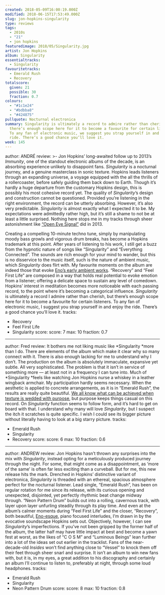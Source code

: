 ```yaml
---
created: 2018-05-09T16:00:19.000Z
modified: 2018-06-15T17:53:49.000Z
slug: jon-hopkins-singularity
type: reviews
tags:
  - 2010s
  - "21"
  - jon hopkins
featuredimage: 2018/05/Singularity.jpg
artist: Jon Hopkins
album: Singularity
essentialtracks:
  - Singularity
favouritetracks:
  - Emerald Rush
  - Recovery
totalscore:
  given: 21
  possible: 30
  fraction: 0.7
colours:
  - "#1c1e24"
  - "#bdbba8"
  - "#424875"
pullquote: Nocturnal electronica
summary: Singularity is ultimately a record to admire rather than cherish, but
  there’s enough scope here for it to become a favourite for certain listeners.
  To any fan of electronic music, we suggest you strap yourself in and enjoy the
  ride. There’s a good chance you’ll love it.
week: 145
---
```

author: ANDRÉ
review: >-
  Jon Hopkins’ long-awaited follow up to 2013’s *Immunity*, one of the standout
  electronic albums of the decade, is an absorbing experience unlikely to
  disappoint fans. *Singularity* is a nocturnal journey, and a genuine
  masterclass in sonic texture. Hopkins leads listeners through an expanding
  universe, a voyage equipped with the all the thrills of a rollercoaster,
  before safely guiding them back down to Earth. Though it’s hardly a huge
  departure from the customary Hopkins design, this is possibly his most
  cohesive record yet. The quality of *Singularity*’s design and construction
  cannot be questioned. Provided you’re listening in the right environment, the
  record can be utterly absorbing. However, it’s also very predictable.
  *Singularity* is almost exactly what I expected it to be. My expectations were
  admittedly rather high, but it’s still a shame to not be at least a little
  surprised. Nothing here stops me in my tracks through sheer astonishment like
  [“Open Eye Signal”](<https://www.youtube.com/watch?v=Q04ILDXe3QE>) did in
  2013.

  Creating a compelling 10-minute techno tune, simply by manipulating moody bass growls and vigorous drum breaks, has become a Hopkins trademark at this point. After years of listening to his work, I still get a buzz from the hypnotic nature of songs like “Singularity” and “Everything Connected”. The sounds are rich enough for your mind to wander, but this is no disservice to the music itself, such is the nature of ambient music, which *Singularity* does flirt with. My favourite moments on the album are indeed those that evoke [Eno’s early ambient works](<https://audioxide.com/reviews/brian-eno-ambient-1-music-for-airports/>). “Recovery” and “Feel First Life” are composed in a way that holds real potential to evoke emotion from a listener; offering a delicate space to sustain any level of comedown. Hopkins’ interest in meditation becomes more noticeable with each passing record, to the point where it’s becoming a categorical influence. *Singularity* is ultimately a record I admire rather than cherish, but there’s enough scope here for it to become a favourite for certain listeners. To any fan of electronic music, I suggest you strap yourself in and enjoy the ride. There’s a good chance you’ll love it.
tracks:
  - Recovery
  - ­­Feel First Life
  - ­­Singularity
score:
  score: 7
  max: 10
  fraction: 0.7
---
author: Fred
review: It bothers me not liking music like *Singularity *more than I do. There
  are elements of the album which make it clear why so many connect with it.
  There is also enough lacking for me to understand why I don’t. The production
  on the album is absolutely immaculate, expansive yet subtle. All very
  sophisticated. The problem is that it isn’t in service of something more — at
  least not in a frequency I can tune into. Much of *Singularity *feels like
  watching Jon Hopkins nurse a whiskey in a leather wingback armchair. My
  participation hardly seems necessary. When the aesthetic is applied to
  concrete arrangements, as it is in “Emerald Rush”, the results are really
  quite beautiful. [We all know what can be achieved when texture is wedded with
  purpose](<https://audioxide.com/reviews/boards-of-canada-music-has-the-right-to-children/>),
  but purpose keeps things casual on this record. On *Singularity* function
  seems to follow form, and it’s hard to get on board with that. I understand
  why many will love *Singularity*, but I suspect the itch it scratches is quite
  specific. I wish I could see its bigger picture without literally having to
  look at a big starry picture.
tracks:
  - Emerald Rush
  - ­­Singularity
  - ­­Recovery
score:
  score: 6
  max: 10
  fraction: 0.6
---
author: ANDREW
review: Jon Hopkins hasn’t thrown any surprises into the mix with *Singularity*,
  instead opting for a meticulously produced journey through the night. For
  some, that might come as a disappointment, as ‘more of the same’ is often far
  less exciting than a curveball. But for me, this new release hits the mark.
  Drenched in Hopkins’ distinctive variant of electronica, *Singularity* is
  threaded with an ethereal, spacious atmosphere perfect for the nocturnal
  listener. Lead single, “Emerald Rush”, has been on regular rotation for me
  since its release, with its curious opening and unexpected, disjointed, yet
  perfectly rhythmic beat change midway through. “Neon Pattern Drum” builds out
  into a rolling, cavernous track, with layer upon layer unfurling steadily
  through its play time. And even at the album’s calmer moments during “Feel
  First Life” and the closer, “Recovery”, both beautiful,
  [Eno-esque](<https://audioxide.com/reviews/brian-eno-ambient-1-music-for-airports/>),
  piano focused interludes, I’m drawn in by the evocative soundscape Hopkins
  sets out. Objectively, however, I can see *Singularity*’s imperfections. If
  you’ve not been gripped by the former half of the album, the latter half may
  have little impact at best and become a yawn fest at worst, as the likes of “C
  O S M” and “Luminous Beings” lean further into a lot of the ideas set out
  earlier in the tracklist. Fans of the near-decade-old *Insides* won’t find
  anything close to “Vessel” to knock them off their feet through sheer snarl
  and surprise. It isn’t an album to win new fans with, but it is, in my eyes, a
  great addition to his discography and certainly an album I’ll continue to
  listen to, preferably at night, through some loud headphones.
tracks:
  - Emerald Rush
  - ­­Singularity
  - ­­Neon Pattern Drum
score:
  score: 8
  max: 10
  fraction: 0.8
